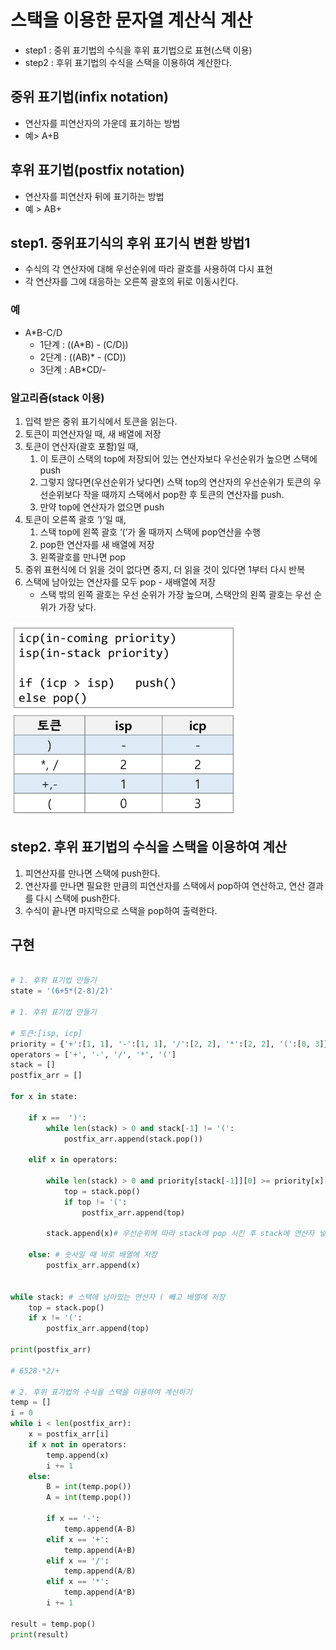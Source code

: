 # 스택을 이용한 문자열 계산식 계산

- step1 : 중위 표기법의 수식을 후위 표기법으로 표현(스택 이용)
- step2 : 후위 표기법의 수식을 스택을 이용하여 계산한다.

## **중위 표기법(infix notation)**
- 연산자를 피연산자의 가운데 표기하는 방법
- 예> A+B
## **후위 표기법(postfix notation)**
- 연산자를 피연산자 뒤에 표기하는 방법
- 예 > AB+

## step1. 중위표기식의 후위 표기식 변환 방법1
- 수식의 각 연산자에 대해 우선순위에 따라 괄호를 사용하여 다시 표현
- 각 연산자를 그에 대응하는 오른쪽 괄호의 뒤로 이동시킨다.

### 예
- A*B-C/D
  - 1단계 : ((A*B) - (C/D))
  - 2단계 : ((AB)* - (CD))
  - 3단계 : AB*CD/-

### 알고리즘(stack 이용)
1. 입력 받은 중위 표기식에서 토큰을 읽는다.
2. 토큰이 피연산자일 때, 새 배열에 저장
3. 토큰이 연산자(괄호 포함)일 때, 
   1. 이 토큰이 스택의 top에 저장되어 있는 연산자보다 우선순위가 높으면 스택에 push
   2. 그렇지 않다면(우선순위가 낮다면) 스택 top의 연산자의 우선순위가 토큰의 우선순위보다 작을 때까지 스택에서 pop한 후 토큰의 연산자를 push.
   3. 만약 top에 연산자가 없으면 push
4. 토큰이 오른쪽 괄호 ’)’일 때,
   1. 스택 top에 왼쪽 괄호 ‘(’가 올 때까지 스택에 pop연산을 수행
   2. pop한 연산자를 새 배열에 저장
   3. 왼쪽괄호를 만나면 pop
5. 중위 표현식에 더 읽을 것이 없다면 중지, 더 읽을 것이 있다면 1부터 다시 반복
6. 스택에 남아있는 연산자를 모두 pop - 새배열에 저장
    - 스택 밖의 왼쪽 괄호는 우선 순위가 가장 높으며, 스택안의 왼쪽 괄호는 우선 순위가 가장 낮다.

  ![Alt text](../../img/isp_icp.png)
 
## step2. 후위 표기법의 수식을 스택을 이용하여 계산

1. 피연산자를 만나면 스택에 push한다.
2. 연산자를 만나면 필요한 만큼의 피연산자를 스택에서 pop하여 연산하고, 연산 결과를 다시 스택에 push한다.
3. 수식이 끝나면 마지막으로 스택을 pop하여 출력한다.

## 구현
```python

# 1. 후위 표기법 만들기
state = '(6+5*(2-8)/2)'

# 1. 후위 표기법 만들기

# 토큰:[isp, icp]
priority = {'+':[1, 1], '-':[1, 1], '/':[2, 2], '*':[2, 2], '(':[0, 3]} 
operators = ['+', '-', '/', '*', '(']
stack = []
postfix_arr = []

for x in state:
    
    if x ==  ')':
        while len(stack) > 0 and stack[-1] != '(':
            postfix_arr.append(stack.pop())
                
    elif x in operators:
        
        while len(stack) > 0 and priority[stack[-1]][0] >= priority[x][1]:
            top = stack.pop()
            if top != '(':
                postfix_arr.append(top)

        stack.append(x)# 우선순위에 따라 stack에 pop 시킨 후 stack에 연산자 넣기
            
    else: # 숫사일 때 바로 배열에 저장
        postfix_arr.append(x) 
        

while stack: # 스택에 남아있는 연산자 ( 빼고 배열에 저장
    top = stack.pop()
    if x != '(':
        postfix_arr.append(top)

print(postfix_arr)

# 6528-*2/+

# 2. 후위 표기법의 수식을 스택을 이용하여 계산하기
temp = []
i = 0
while i < len(postfix_arr):
    x = postfix_arr[i]
    if x not in operators:
        temp.append(x)
        i += 1
    else:
        B = int(temp.pop())
        A = int(temp.pop())
        
        if x == '-':
            temp.append(A-B)
        elif x == '+':
            temp.append(A+B)
        elif x == '/':
            temp.append(A/B)
        elif x == '*':
            temp.append(A*B)
        i += 1
        
result = temp.pop()
print(result)


```

